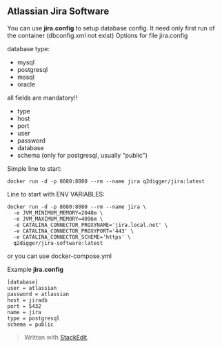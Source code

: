 ﻿## Atlassian Jira Software

You can use **jira.config** to setup database config. 
It need only first run of the container (dbconfig.xml not exist)
Options for file jira.config

database type:
  - mysql
  - postgresql
  - mssql
  - oracle

all fields are mandatory!! 
  - type
  - host
  - port
  - user 
  - password
  - database
  - schema (only for postgresql, usually "public")

Simple line to start: 

    docker run -d -p 8080:8080 --rm --name jira q2digger/jira:latest

Line to start with ENV VARIABLES: 

    docker run -d -p 8080:8080 --rm --name jira \
      -e JVM_MINIMUM_MEMORY=2048m \
      -e JVM_MAXIMUM_MEMORY=4096m \
      -e CATALINA_CONNECTOR_PROXYNAME='jira.local.net' \
      -e CATALINA_CONNECTOR_PROXYPORT='443' \
      -e CATALINA_CONNECTOR_SCHEME='https' \
      q2digger/jira-software:latest

or you can use docker-compose.yml

Example **jira.config**

    [database]
    user = atlassian
    password = atlassian
    host = jiradb
    port = 5432
    name = jira
    type = postgresql
    schema = public

> Written with [StackEdit](https://stackedit.io/).

